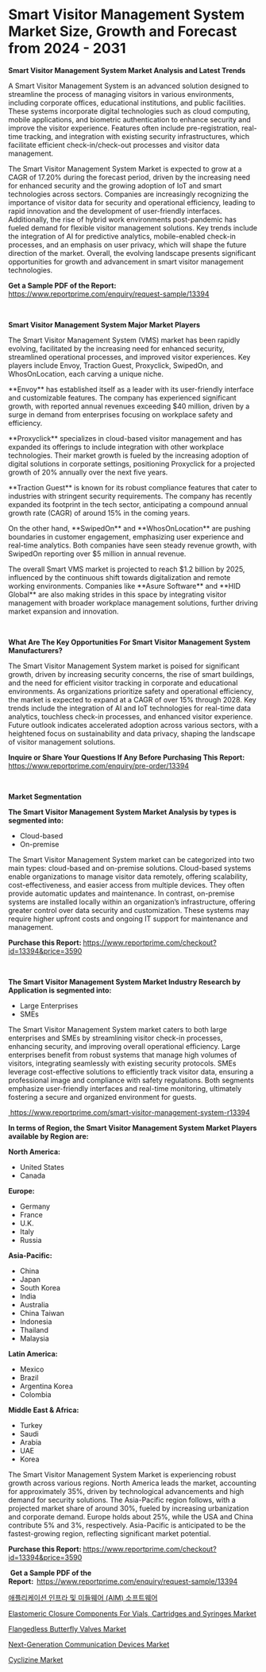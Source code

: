 <p><h1>Smart Visitor Management System Market Size, Growth and Forecast from 2024 - 2031</h1></p><p><strong>Smart Visitor Management System Market Analysis and Latest Trends</strong></p>
<p><p>A Smart Visitor Management System is an advanced solution designed to streamline the process of managing visitors in various environments, including corporate offices, educational institutions, and public facilities. These systems incorporate digital technologies such as cloud computing, mobile applications, and biometric authentication to enhance security and improve the visitor experience. Features often include pre-registration, real-time tracking, and integration with existing security infrastructures, which facilitate efficient check-in/check-out processes and visitor data management.</p><p>The Smart Visitor Management System Market is expected to grow at a CAGR of 17.20% during the forecast period, driven by the increasing need for enhanced security and the growing adoption of IoT and smart technologies across sectors. Companies are increasingly recognizing the importance of visitor data for security and operational efficiency, leading to rapid innovation and the development of user-friendly interfaces. Additionally, the rise of hybrid work environments post-pandemic has fueled demand for flexible visitor management solutions. Key trends include the integration of AI for predictive analytics, mobile-enabled check-in processes, and an emphasis on user privacy, which will shape the future direction of the market. Overall, the evolving landscape presents significant opportunities for growth and advancement in smart visitor management technologies.</p></p>
<p><strong>Get a Sample PDF of the Report:&nbsp;</strong> <a href="https://www.reportprime.com/enquiry/request-sample/13394">https://www.reportprime.com/enquiry/request-sample/13394</a></p>
<p>&nbsp;</p>
<p><strong>Smart Visitor Management System Major Market Players</strong></p>
<p><p>The Smart Visitor Management System (VMS) market has been rapidly evolving, facilitated by the increasing need for enhanced security, streamlined operational processes, and improved visitor experiences. Key players include Envoy, Traction Guest, Proxyclick, SwipedOn, and WhosOnLocation, each carving a unique niche.</p><p>**Envoy** has established itself as a leader with its user-friendly interface and customizable features. The company has experienced significant growth, with reported annual revenues exceeding $40 million, driven by a surge in demand from enterprises focusing on workplace safety and efficiency.</p><p>**Proxyclick** specializes in cloud-based visitor management and has expanded its offerings to include integration with other workplace technologies. Their market growth is fueled by the increasing adoption of digital solutions in corporate settings, positioning Proxyclick for a projected growth of 20% annually over the next five years.</p><p>**Traction Guest** is known for its robust compliance features that cater to industries with stringent security requirements. The company has recently expanded its footprint in the tech sector, anticipating a compound annual growth rate (CAGR) of around 15% in the coming years.</p><p>On the other hand, **SwipedOn** and **WhosOnLocation** are pushing boundaries in customer engagement, emphasizing user experience and real-time analytics. Both companies have seen steady revenue growth, with SwipedOn reporting over $5 million in annual revenue.</p><p>The overall Smart VMS market is projected to reach $1.2 billion by 2025, influenced by the continuous shift towards digitalization and remote working environments. Companies like **Asure Software** and **HID Global** are also making strides in this space by integrating visitor management with broader workplace management solutions, further driving market expansion and innovation.</p></p>
<p>&nbsp;</p>
<p><strong>What Are The Key Opportunities For Smart Visitor Management System Manufacturers?</strong></p>
<p><p>The Smart Visitor Management System market is poised for significant growth, driven by increasing security concerns, the rise of smart buildings, and the need for efficient visitor tracking in corporate and educational environments. As organizations prioritize safety and operational efficiency, the market is expected to expand at a CAGR of over 15% through 2028. Key trends include the integration of AI and IoT technologies for real-time data analytics, touchless check-in processes, and enhanced visitor experience. Future outlook indicates accelerated adoption across various sectors, with a heightened focus on sustainability and data privacy, shaping the landscape of visitor management solutions.</p></p>
<p><strong>Inquire or Share Your Questions If Any Before Purchasing This Report:</strong> <a href="https://www.reportprime.com/enquiry/pre-order/13394">https://www.reportprime.com/enquiry/pre-order/13394</a></p>
<p>&nbsp;</p>
<p><strong>Market Segmentation</strong></p>
<p><strong>The Smart Visitor Management System Market Analysis by types is segmented into:</strong></p>
<p><ul><li>Cloud-based</li><li>On-premise</li></ul></p>
<p><p>The Smart Visitor Management System market can be categorized into two main types: cloud-based and on-premise solutions. Cloud-based systems enable organizations to manage visitor data remotely, offering scalability, cost-effectiveness, and easier access from multiple devices. They often provide automatic updates and maintenance. In contrast, on-premise systems are installed locally within an organization’s infrastructure, offering greater control over data security and customization. These systems may require higher upfront costs and ongoing IT support for maintenance and management.</p></p>
<p><strong>Purchase this Report:&nbsp;</strong><a href="https://www.reportprime.com/checkout?id=13394&price=3590">https://www.reportprime.com/checkout?id=13394&price=3590</a></p>
<p>&nbsp;</p>
<p><strong>The Smart Visitor Management System Market Industry Research by Application is segmented into:</strong></p>
<p><ul><li>Large Enterprises</li><li>SMEs</li></ul></p>
<p><p>The Smart Visitor Management System market caters to both large enterprises and SMEs by streamlining visitor check-in processes, enhancing security, and improving overall operational efficiency. Large enterprises benefit from robust systems that manage high volumes of visitors, integrating seamlessly with existing security protocols. SMEs leverage cost-effective solutions to efficiently track visitor data, ensuring a professional image and compliance with safety regulations. Both segments emphasize user-friendly interfaces and real-time monitoring, ultimately fostering a secure and organized environment for guests.</p></p>
<p><a href="https://www.reportprime.com/smart-visitor-management-system-r13394">&nbsp;https://www.reportprime.com/smart-visitor-management-system-r13394</a></p>
<p><strong>In terms of Region, the Smart Visitor Management System Market Players available by Region are:</strong></p>
<p>
    <p> <strong> North America: </strong>
        <ul>
            <li>United States</li>
            <li>Canada</li>
        </ul>
        </p> 
    <p> <strong> Europe: </strong>
        <ul>
            <li>Germany</li>
            <li>France</li>
            <li>U.K.</li>
            <li>Italy</li>
            <li>Russia</li>
        </ul>
        </p> 
    <p> <strong> Asia-Pacific: </strong>
        <ul>
            <li>China</li>
            <li>Japan</li>
            <li>South Korea</li>
            <li>India</li>
            <li>Australia</li>
            <li>China Taiwan</li>
            <li>Indonesia</li>
            <li>Thailand</li>
            <li>Malaysia</li>
        </ul>
        </p> 
    <p> <strong> Latin America: </strong>
        <ul>
            <li>Mexico</li>
            <li>Brazil</li>
            <li>Argentina Korea</li>
            <li>Colombia</li>
        </ul>
        </p> 
    <p> <strong> Middle East & Africa: </strong>
        <ul>
            <li>Turkey</li>
            <li>Saudi</li>
            <li>Arabia</li>
            <li>UAE</li>
            <li>Korea</li>
        </ul>
    </p>
    </p>
<p><p>The Smart Visitor Management System Market is experiencing robust growth across various regions. North America leads the market, accounting for approximately 35%, driven by technological advancements and high demand for security solutions. The Asia-Pacific region follows, with a projected market share of around 30%, fueled by increasing urbanization and corporate demand. Europe holds about 25%, while the USA and China contribute 5% and 3%, respectively. Asia-Pacific is anticipated to be the fastest-growing region, reflecting significant market potential.</p></p>
<p><strong>Purchase this Report: </strong><a href="https://www.reportprime.com/checkout?id=13394&price=3590">https://www.reportprime.com/checkout?id=13394&price=3590</a></p>
<p>&nbsp;<strong>Get a Sample PDF of the Report:&nbsp;&nbsp;</strong><a href="https://www.reportprime.com/enquiry/request-sample/13394">https://www.reportprime.com/enquiry/request-sample/13394</a></p>
<p><strong></strong></p>
<p><p><a href="https://medium.com/@macking460/%EC%84%B8%EA%B3%84-application-infrastructure-and-middleware-aim-software-market-%EC%9D%80-2024%EC%97%90%EC%84%9C-2031%EB%A1%9C-%EC%97%B0%ED%8F%89%EA%B7%A0-%EC%A6%9D%EA%B0%80%EC%9C%A8%EC%9D%84-%EB%B3%B4%EC%9D%BC-%EA%B2%83%EC%9C%BC%EB%A1%9C-d984a54ea75d?postPublishedType=initial">애플리케이션 인프라 및 미들웨어 (AIM) 소프트웨어</a></p><p><a href="https://medium.com/@millerjimk/the-global-elastomeric-closure-components-for-vials-cartridges-and-syringes-market-identifies-eda5fb850243">Elastomeric Closure Components For Vials, Cartridges and Syringes Market</a></p><p><a href="https://issuu.com/reportprime-2/docs/flangedless-butterfly-valves-market_406d2931c889fd">Flangedless Butterfly Valves Market</a></p><p><a href="https://medium.com/@millerjimk/the-global-next-generation-communication-devices-market-is-at-the-forefront-of-innovation-650d1b466b75">Next-Generation Communication Devices Market</a></p><p><a href="https://www.linkedin.com/pulse/cyclizine-market-share-size-trends-industry-analysis-report-type-qbr5f?trackingId=ogYx3Z2fRpquA3QWESUp7A%3D%3D">Cyclizine Market</a></p></p>